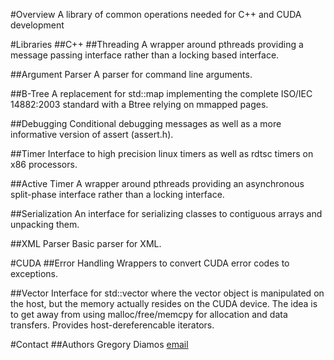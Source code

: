 #Overview
A library of common operations needed for C++ and CUDA development

#Libraries
##C++
##Threading
A wrapper around pthreads providing a message passing interface rather than a locking based interface.

##Argument Parser
A parser for command line arguments.

##B-Tree
A replacement for std::map implementing the complete ISO/IEC 14882:2003 standard with a Btree relying on mmapped pages.

##Debugging
Conditional debugging messages as well as a more informative version of assert (assert.h).

##Timer
Interface to high precision linux timers as well as rdtsc timers on x86 processors.

##Active Timer
A wrapper around pthreads providing an asynchronous split-phase interface rather than a locking interface.

##Serialization
An interface for serializing classes to contiguous arrays and unpacking them.

##XML Parser
Basic parser for XML.

#CUDA
##Error Handling
Wrappers to convert CUDA error codes to exceptions.

##Vector
Interface for std::vector where the vector object is manipulated on the host, but the memory actually resides on the CUDA device. The idea is to get away from using malloc/free/memcpy for allocation and data transfers. Provides host-dereferencable iterators.

#Contact
##Authors
Gregory Diamos [email](mailto:solusstultus@gmail.com)
